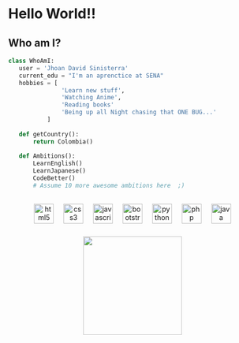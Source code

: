 <h1 align="left">Hello World!!</h1>

## Who am I?
 ```python
 class WhoAmI:
 	user = 'Jhoan David Sinisterra'
	current_edu = "I'm an aprenctice at SENA"
	hobbies = [
				'Learn new stuff',
				'Watching Anime',
				'Reading books'
				'Being up all Night chasing that ONE BUG...'
			]
	
	def getCountry():
		return Colombia()
	
	def Ambitions():
		LearnEnglish()
		LearnJapanese()
		CodeBetter()
		# Assume 10 more awesome ambitions here  ;)
	
 ```

<div align="center">
  <img src="https://cdn.jsdelivr.net/gh/devicons/devicon/icons/html5/html5-original.svg" height="40" alt="html5 logo"  />
  <img width="12" />
  <img src="https://cdn.jsdelivr.net/gh/devicons/devicon/icons/css3/css3-original.svg" height="40" alt="css3 logo"  />
  <img width="12" />
  <img src="https://cdn.jsdelivr.net/gh/devicons/devicon/icons/javascript/javascript-original.svg" height="40" alt="javascript logo"  />
  <img width="12" />
  <img src="https://cdn.jsdelivr.net/gh/devicons/devicon/icons/bootstrap/bootstrap-original.svg" height="40" alt="bootstrap logo"  />
  <img width="12" />
  <img src="https://cdn.jsdelivr.net/gh/devicons/devicon/icons/python/python-original.svg" height="40" alt="python logo"  />
  <img width="12" />
  <img src="https://cdn.jsdelivr.net/gh/devicons/devicon/icons/php/php-original.svg" height="40" alt="php logo"  />
  <img width="12" />
  <img src="https://cdn.jsdelivr.net/gh/devicons/devicon/icons/java/java-original.svg" height="40" alt="java logo"  />
</div>

###

<div align="center">
  <img height="200" src="https://media3.giphy.com/media/v1.Y2lkPTc5MGI3NjExbDczdWtlc21icXFpYWxsbHdld3F0YTd5amhlM2FtODRscDl1bjkwbCZlcD12MV9pbnRlcm5hbF9naWZfYnlfaWQmY3Q9Zw/KGd6ns7MR1gPCRT52z/giphy.gif"  />
</div>

###
